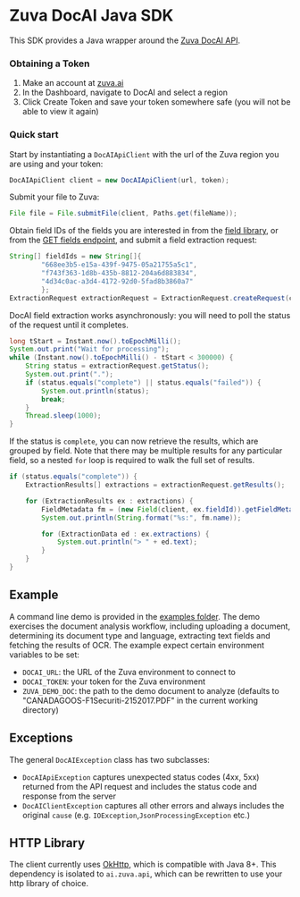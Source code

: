 # Zuva DocAI Java SDK

This SDK provides a Java wrapper around the [Zuva DocAI API](https://zuva.ai/documentation/api-reference/).

### Obtaining a Token

1. Make an account at [zuva.ai](https://zuva.ai/)
2. In the Dashboard, navigate to DocAI and select a region
3. Click Create Token and save your token somewhere safe (you will not be able to view it again)

### Quick start

Start by instantiating a `DocAIApiClient` with the url of the Zuva region you are using and your token:

```java
DocAIApiClient client = new DocAIApiClient(url, token);
```

Submit your file to Zuva:

```java
File file = File.submitFile(client, Paths.get(fileName));
```

Obtain field IDs of the fields you are interested in from the [field library](https://docai.zuva.ai/field-library),
or from the [GET fields endpoint](https://zuva.ai/documentation/api-reference/fields/get-fields/), and submit
a field extraction request:

```java
String[] fieldIds = new String[]{
		"668ee3b5-e15a-439f-9475-05a21755a5c1",
		"f743f363-1d8b-435b-8812-204a6d883834",
		"4d34c0ac-a3d4-4172-92d0-5fad8b3860a7"
		};
ExtractionRequest extractionRequest = ExtractionRequest.createRequest(client, file, fieldIds);
```

DocAI field extraction works asynchronously: you will need to poll the status of the request until it completes.

```java
long tStart = Instant.now().toEpochMilli();
System.out.print("Wait for processing");
while (Instant.now().toEpochMilli() - tStart < 300000) {
	String status = extractionRequest.getStatus();
	System.out.print(".");
	if (status.equals("complete") || status.equals("failed")) {
		System.out.println(status);
		break;
	}
	Thread.sleep(1000);
}
```

If the status is `complete`, you can now retrieve the results, which are grouped by field. Note
that there may be multiple results for any particular field, so a nested `for` loop is required to walk
the full set of results.

```java
if (status.equals("complete")) {
	ExtractionResults[] extractions = extractionRequest.getResults();

	for (ExtractionResults ex : extractions) {
		FieldMetadata fm = (new Field(client, ex.fieldId)).getFieldMetadata();
		System.out.println(String.format("%s:", fm.name));

		for (ExtractionData ed : ex.extractions) {
			System.out.println("> " + ed.text);
		}
	}
}
```

## Example

A command line demo is provided in the [examples folder](src/main/java/ai/zuva/example). The demo exercises
the document analysis workflow, including uploading a document, determining its document type and language, extracting text fields
and fetching the results of OCR. The example expect certain environment variables to be set:

- `DOCAI_URL`: the URL of the Zuva environment to connect to
- `DOCAI_TOKEN`: your token for the Zuva environment
- `ZUVA_DEMO_DOC`: the path to the demo document to analyze (defaults to "CANADAGOOS-F1Securiti-2152017.PDF" in the current working directory)

## Exceptions

The general `DocAIException` class has two subclasses:
- `DocAIApiException` captures unexpected status codes (4xx, 5xx) returned from the API request and includes
the status code and response from the server
- `DocAIClientException` captures all other errors and always includes the original `cause` (e.g. `IOException`,`JsonProcessingException` etc.)

## HTTP Library

The client currently uses [OkHttp](https://square.github.io/okhttp/), which is compatible with Java 8+. This dependency is
isolated to `ai.zuva.api`, which can be rewritten to use your http library of choice.
